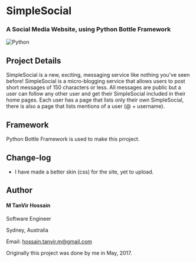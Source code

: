 # SimpleSocial
### A Social Media Website, using Python Bottle Framework
![Python](https://img.shields.io/badge/Language-Python-ff69b4.svg)

## Project Details
SimpleSocial is a new, exciting, messaging service like nothing you've seen before!
SimpleSocial is a micro-blogging service that allows users to post short messages of 150 characters or less.  All messages are public but a user can follow any other user and get their SimpleSocial included in their home pages.  Each user has a page that lists only their own SimpleSocial, there is also a page that lists mentions of a user (@ + username).

## Framework
Python Bottle Framework is used to make this prroject.

## Change-log
- I have made a better skin (css) for the site, yet to upload.

## Author
#### M TanVir Hossain

Software Engineer

Sydney, Australia

Email: hossain.tanvir.m@gmail.com

Originally this project was done by me in May, 2017. 
